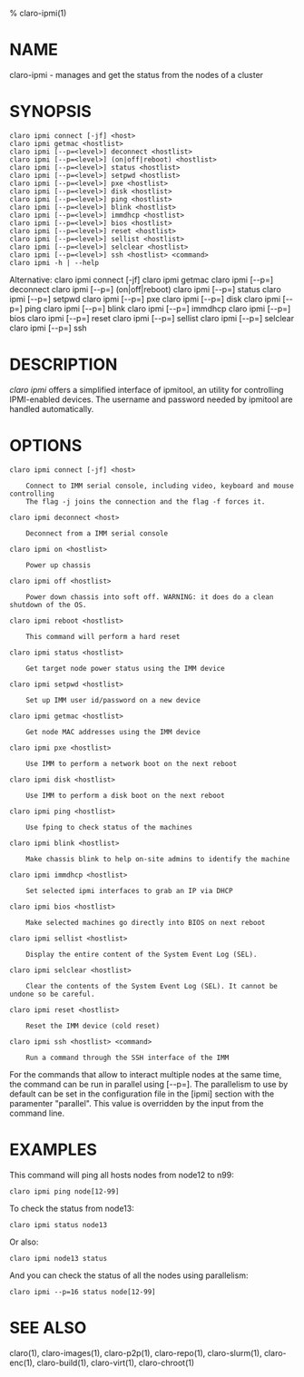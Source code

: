 % claro-ipmi(1)

# NAME

claro-ipmi - manages and get the status from the nodes of a cluster

# SYNOPSIS

    claro ipmi connect [-jf] <host>
    claro ipmi getmac <hostlist>
    claro ipmi [--p=<level>] deconnect <hostlist>
    claro ipmi [--p=<level>] (on|off|reboot) <hostlist>
    claro ipmi [--p=<level>] status <hostlist>
    claro ipmi [--p=<level>] setpwd <hostlist>
    claro ipmi [--p=<level>] pxe <hostlist>
    claro ipmi [--p=<level>] disk <hostlist>
    claro ipmi [--p=<level>] ping <hostlist>
    claro ipmi [--p=<level>] blink <hostlist>
    claro ipmi [--p=<level>] immdhcp <hostlist>
    claro ipmi [--p=<level>] bios <hostlist>
    claro ipmi [--p=<level>] reset <hostlist>
    claro ipmi [--p=<level>] sellist <hostlist>
    claro ipmi [--p=<level>] selclear <hostlist>
    claro ipmi [--p=<level>] ssh <hostlist> <command>
    claro ipmi -h | --help
Alternative:
    claro ipmi <host> connect [-jf]
    claro ipmi <hostlist> getmac
    claro ipmi [--p=<level>] <hostlist> deconnect
    claro ipmi [--p=<level>] <hostlist> (on|off|reboot)
    claro ipmi [--p=<level>] <hostlist> status
    claro ipmi [--p=<level>] <hostlist> setpwd
    claro ipmi [--p=<level>] <hostlist> pxe
    claro ipmi [--p=<level>] <hostlist> disk
    claro ipmi [--p=<level>] <hostlist> ping
    claro ipmi [--p=<level>] <hostlist> blink
    claro ipmi [--p=<level>] <hostlist> immdhcp
    claro ipmi [--p=<level>] <hostlist> bios
    claro ipmi [--p=<level>] <hostlist> reset
    claro ipmi [--p=<level>] <hostlist> sellist
    claro ipmi [--p=<level>] <hostlist> selclear
    claro ipmi [--p=<level>] <hostlist> ssh <command>

# DESCRIPTION

*claro ipmi* offers a simplified interface of ipmitool, an utility for controlling
IPMI-enabled devices. The username and password needed by ipmitool are handled
automatically.

# OPTIONS

    claro ipmi connect [-jf] <host>

        Connect to IMM serial console, including video, keyboard and mouse controlling
        The flag -j joins the connection and the flag -f forces it.

    claro ipmi deconnect <host>

        Deconnect from a IMM serial console

    claro ipmi on <hostlist>

        Power up chassis

    claro ipmi off <hostlist>

        Power down chassis into soft off. WARNING: it does do a clean shutdown of the OS.

    claro ipmi reboot <hostlist>

        This command will perform a hard reset

    claro ipmi status <hostlist>

        Get target node power status using the IMM device

    claro ipmi setpwd <hostlist>

        Set up IMM user id/password on a new device

    claro ipmi getmac <hostlist>

        Get node MAC addresses using the IMM device

    claro ipmi pxe <hostlist>

        Use IMM to perform a network boot on the next reboot

    claro ipmi disk <hostlist>

        Use IMM to perform a disk boot on the next reboot

    claro ipmi ping <hostlist>

        Use fping to check status of the machines

    claro ipmi blink <hostlist>

        Make chassis blink to help on-site admins to identify the machine

    claro ipmi immdhcp <hostlist>

        Set selected ipmi interfaces to grab an IP via DHCP

    claro ipmi bios <hostlist>

        Make selected machines go directly into BIOS on next reboot

    claro ipmi sellist <hostlist>

        Display the entire content of the System Event Log (SEL).

    claro ipmi selclear <hostlist>

        Clear the contents of the System Event Log (SEL). It cannot be undone so be careful.

    claro ipmi reset <hostlist>

        Reset the IMM device (cold reset)

    claro ipmi ssh <hostlist> <command>

        Run a command through the SSH interface of the IMM

For the commands that allow to interact multiple nodes at the same time,
the command can be run in parallel using [--p=<level>].
The parallelism to use by default can be set in the configuration file
in the [ipmi] section with the paramenter "parallel". This value is overridden
by the input from the command line.


# EXAMPLES

This command will ping all hosts nodes from node12 to n99:

    claro ipmi ping node[12-99]

To check the status from node13:

    claro ipmi status node13

Or also:

    claro ipmi node13 status

And you can check the status of all the nodes using parallelism:

    claro ipmi --p=16 status node[12-99]

# SEE ALSO

claro(1), claro-images(1), claro-p2p(1), claro-repo(1), claro-slurm(1), claro-enc(1), claro-build(1), claro-virt(1), claro-chroot(1)
